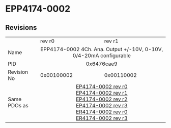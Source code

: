# EPP4174-0002

## Revisions
<table>
<tr>
<td></td>
<td>rev r0</td>
<td>rev r1</td>
</tr>
<tr>
<td>Name</td>
<td colspan=2 align="center">EPP4174-0002 4Ch. Ana. Output +/-10V, 0-10V, 0/4-20mA configurable</td>
</tr>
<tr>
<td>PID</td>
<td colspan=2 align="center">0x6476cae9</td>
</tr>
<tr>
<td>Revision No</td>
<td>0x00100002</td>
<td>0x00110002</td>
</tr>
<tr>
<td>Same PDOs as</td>
<td colspan=2 align="center"><a href="EP4174-0002.md">EP4174-0002 rev r0</a><br/><a href="EP4174-0002.md">EP4174-0002 rev r1</a><br/><a href="EP4174-0002.md">EP4174-0002 rev r2</a><br/><a href="EP4174-0002.md">EP4174-0002 rev r3</a><br/><a href="ER4174-0002.md">ER4174-0002 rev r0</a><br/><a href="ER4174-0002.md">ER4174-0002 rev r3</a></td>
</tr>
</table>
